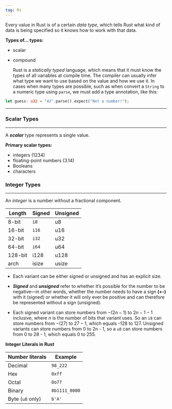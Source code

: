 ```yaml
---
tag: Rs
---
```


Every value in Rust is of a certain _data type_, which tells Rust what kind of data is being specified so it knows how to work with that data. 

**Types of... types:**
-  scalar
-  compound

	Rust is a _statically typed_ language, which means that it must know the types of all variables at compile time. The compiler can usually infer what type we want to use based on the value and how we use it. In cases when many types are possible, such as when convert a `String` to a numeric type using `parse`, we must add a type annotation, like this:

``` Rust
let guess: u32 = "42".parse().expect("Not a number!");
```


 ***
### **Scalar Types**
***
A **_scalar_** type represents a single value.

**Primary scalar types:**
- integers (1234)
- floating-point numbers (3.14)
- Booleans
- characters

### Integer Types
-----
An _integer_ is a number without a fractional component.

| Length  | Signed | Unsigned |
| ------- | ------ | -------- |
| 8-bit   | `i8`   | u8       |
| 16-bit  | `i16`  | u16      |
| 32-bit  | `i32`  | u32      |
| 64-bit  | `i64`  | u64      | 
| 128-bit | i128   | u128     |
| arch    | isize  | usize    |
 
 - Each variant can be either signed or unsigned and has an explicit size. 

 - **_Signed_** and **_unsigned_** refer to whether it’s possible for the number to be negative—in other words, whether the number needs to have a sign **(+-)** with it (signed) or whether it will only ever be positive and can therefore be represented without a sign (unsigned).

 - Each signed variant can store numbers from $-(2n - 1)$ to $2n - 1 - 1$ inclusive, where _n_ is the number of bits that variant uses. So an `i8` can store numbers from $-(27)$ to $27 - 1$, which equals -128 to 127. Unsigned variants can store numbers from 0 to 2n - 1, so a `u8` can store numbers from 0 to 28 - 1, which equals 0 to 255.

 
 **Integer Literals in Rust**

|Number literals|Example|
|---|---|
|Decimal|`98_222`|
|Hex|`0xff`|
|Octal|`0o77`|
|Binary|`0b1111_0000`|
|Byte (`u8` only)|`b'A'`|


